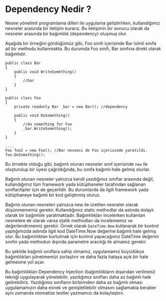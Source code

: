 # Dependency Nedir ?

Nesne yönelimli programlama dilleri ile uygulama geliştirirken, kullandığımız nesneler arasında bir iletişim kurarız. Bu iletişimin bir sonucu olarak da nesneler arasında bir bağımlılık (dependency) oluşmuş olur.

Aşağıda bir örneğini gördüğümüz gibi, Foo sınıfı içerisinde Bar isimli sınıfa ait bir methodu kullanmakta. Bu durumda Foo sınıfı, Bar sınıfına direkt olarak bağımlıdır.

```
public class Bar
{
    public void WriteSomething()
    {
        //bar
    }
}

public class Foo
{
    private readonly Bar _bar = new Bar(); //dependency

    public void DoSomething()
    {
        //do something for Foo
        _bar.WriteSomething();
    }
}

....
Foo foo1 = new Foo(); //Bar nesnesi de Foo içerisinde yaratıldı.
foo.DoSomething();
```

Bu örnekte olduğu gibi, bağımlı olunan nesneler sınıf içerisinde `new` ile oluşturulup bir üyesi çağrıldığında, bu sınıfa bağımlı hale gelmiş olurlar.

Bağımlı olunan nesneler yalnızca kendi yazdığımız sınıflar arasında değil, kullandığımız tüm framework yada kütüphaneler tarafından sağlanan sınıflar/tipler için de geçerlidir. Bu durumlarda da ilgili framework yada kütüphaneye bağımlı bir kod geliştirmiş oluruz.

Bağımlı olunan nesneleri yalnızca new ile üretilen nesneler olarak düşünmememiz gerekir. Kullandığımız static methodlar da aslında dolaylı olarak bir bağımlılık yaratmaktadır. Bağımlılıkları incelerken kullanılan nesnelere ek olarak varsa statik methodları da incelememiz ve değerlendirmemiz gerekir. Örnek olarak `DateTime.Now` kullanarak bir kontrol yaptığımızda aslında ilgili kod DateTime.Now değerine bağımlı hale gelmiş olur. Bu bağımlılıktan kurtulmak için kontrol yapacağımız DateTime değerini sınıfın yada methodun dışında parametre aracılığı ile almamız gerekir.

Bu şekilde bağımlı sınıflara sahip olmamız, uygulamamız büyüdükçe bağımlılıkları yönetmemizi zorlaştırır ve daha fazla hataya açık bir hale gelmesine yol açar.

Bu bağımlılıkları Dependency Injection (bağımlılıkların dışarıdan verilmesi) tekniği uygulayarak yönetebilir, yazdığımız sınıfları daha az bağımlı hale getirebiliriz. Yazdığımız sınıfların birbirinden daha az bağımlı olması uygulamamızın daha esnek ve genişletilebilir olmasını sağlamakla beraber aynı zamanda otomatize testler yazmamızı da kolaylaştırır.
